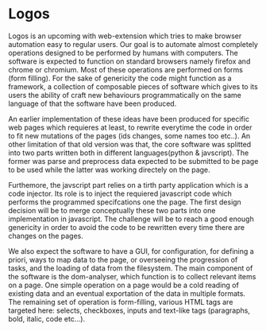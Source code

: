# Logos
Logos is an upcoming with web-extension which tries to make browser automation easy to regular users.
Our goal is to automate almost completely operations designed to be performed by humans
with computers. The software is expected to function on standard browsers namely firefox and
chrome or chromium.  Most of these operations are performed on forms (form filling). For the
sake of genericity the code might function as a framework, a collection of composable pieces
of software which gives to its users the ability of craft new behaviours programmatically on
the same language of that the software have been produced.

An earlier implementation of these ideas have been produced for specific web pages which requieres
at least, to rewrite everytime the code in order to fit new mutations of the pages (ids changes,
some names too etc..). An other limitation of that old version was that, the core software was
splitted into two parts written both in different languages(python & javscript). The former was
parse and preprocess data expected to be submitted to be page to be used while the latter was
working directely on the page.

Furthemore, the javscript part relies on a tirth party application which is a code injector.
Its role is to inject the requiered javascript code which performs the programmed specifcations
one the page. The first design decision will be to merge conceptually these two parts into one
implementation in javascript. The challenge will be to reach a good enough genericity in order
to avoid the code to be rewritten every time there are changes on the pages.

We also expect the software to have a GUI, for configuration, for defining a priori, ways to map data
to the page, or overseeing the progression of tasks, and the loading of data from the filesystem. The
main component of the software is the dom-analyser, which function is to collect relevant items on a
page. One simple operation on a page would be a cold reading of existing data and an eventual exportation
of the data in multiple formats. The remaining set of operation is form-filling, various HTML tags are
targeted here: selects, checkboxes, inputs and text-like tags (paragraphs, bold, italic, code etc...).
